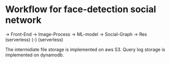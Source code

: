 # Workflow for face-detection social network

 -> Front-End -> Image-Process -> ML-model -> Social-Graph -> Res
                  (serverless)      (-)       (serverless)    

The intermidiate file storage is implemented on aws S3. Query log storage is implemented on dynamodb.

